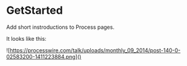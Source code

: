 GetStarted
==========

Add short instroductions to Process pages.

It looks like this:

![https://processwire.com/talk/uploads/monthly_09_2014/post-140-0-02583200-1411223884.png]()
